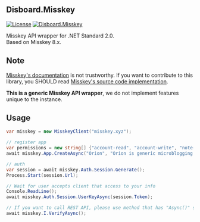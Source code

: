 ﻿Disboard.Misskey
----

[![License](https://img.shields.io/github/license/mika-f/Disboard.svg?style=flat-square)](../../LICENSE)
[![Disboard.Misskey](https://img.shields.io/nuget/v/Disboard.Misskey.svg?style=flat-square)](https://nuget.org/packages/Disboard.Misskey)


Misskey API wrapper for .NET Standard 2.0.  
Based on Misskey 8.x.


## Note

[Misskey's documentation](https://misskey.xyz/docs/ja-JP/about) is not trustworthy.
If you want to contribute to this library, you SHOULD read [Misskey's source code implementation](https://github.com/syuilo/misskey).

**This is a generic Misskey API wrapper**, we do not implement features unique to the instance.  


## Usage

```csharp
var misskey = new MisskeyClient("misskey.xyz");

// register app
var permissions = new string[] {"account-read", "account-write", "note-write", "reaction-write", "following-write", "drive-read", "drive-write", "notification-write", "notification-read"};
await misskey.App.CreateAsync("Orion", "Orion is generic microblogging client", permissions, "https://static.mochizuki.moe/callback.html");

// auth
var session = await misskey.Auth.Session.Generate();
Process.Start(session.Url);

// Wait for user accepts client that access to your info
Console.ReadLine();
await misskey.Auth.Session.UserKeyAsync(session.Token);

// If you want to call REST API, please use method that has "Async()" suffix.
await misskey.I.VerifyAsync();

```

